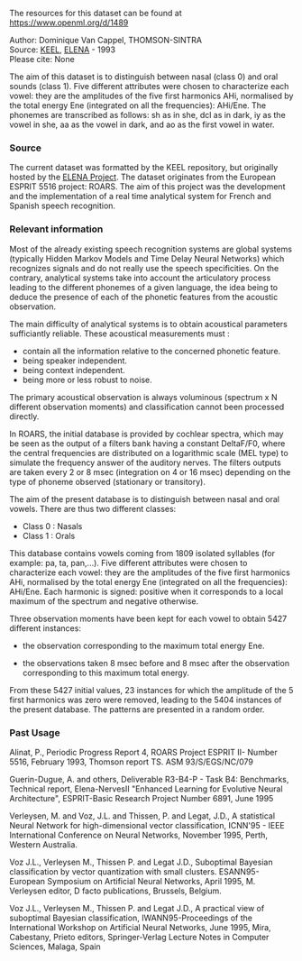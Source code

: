 The resources for this dataset can be found at https://www.openml.org/d/1489

Author: Dominique Van Cappel, THOMSON-SINTRA  
Source: [KEEL](http://sci2s.ugr.es/keel/dataset.php?cod=105#sub2), [ELENA](https://www.elen.ucl.ac.be/neural-nets/Research/Projects/ELENA/databases/REAL/phoneme/) - 1993  
Please cite: None  

The aim of this dataset is to distinguish between nasal (class 0) and oral sounds (class 1). Five different attributes were chosen to characterize each vowel: they are the amplitudes of the five first harmonics AHi, normalised by the total energy Ene (integrated on all the frequencies): AHi/Ene. The phonemes are transcribed as follows: sh as in she, dcl as in dark, iy as the vowel in she, aa as the vowel in dark, and ao as the first vowel in water.  

### Source

The current dataset was formatted by the KEEL repository, but originally hosted by the [ELENA Project](https://www.elen.ucl.ac.be/neural-nets/Research/Projects/ELENA/elena.htm#stuff). The dataset originates from the European ESPRIT 5516 project: ROARS. The aim of this project was the development and the implementation of a real time analytical system for French and Spanish speech recognition.  

### Relevant information

Most of the already existing speech recognition systems are global systems (typically Hidden Markov Models and Time Delay Neural Networks) which recognizes signals and do not really use the speech
specificities.  On the contrary, analytical systems take into account the articulatory process leading to the different phonemes of a given language, the idea being to deduce the presence of each of the
phonetic features from the acoustic observation.

The main difficulty of analytical systems is to obtain acoustical parameters sufficiantly reliable. These acoustical measurements must :

   - contain all the information relative to the concerned phonetic feature.
   - being speaker independent.
   - being context independent.
   - being more or less robust to noise.

The primary acoustical observation is always voluminous (spectrum x N different observation moments) and classification cannot been processed directly.

In ROARS, the initial database is provided by cochlear spectra, which may be seen as the output of a filters bank having a constant DeltaF/F0, where the central frequencies are distributed on a
logarithmic scale (MEL type) to simulate the frequency answer of the auditory nerves.  The filters outputs are taken every 2 or 8 msec (integration on 4 or 16 msec) depending on the type of phoneme
observed (stationary or transitory).  

The aim of the present database is to distinguish between nasal and
oral vowels. There are thus two different classes:

- Class 0 : Nasals  
- Class 1 : Orals        

This database contains vowels coming from 1809 isolated syllables (for example: pa, ta, pan,...). Five different attributes were chosen to characterize each vowel: they are the amplitudes of the five first harmonics AHi, normalised by the total energy Ene (integrated on all the frequencies): AHi/Ene. Each harmonic is signed: positive when it corresponds to a local maximum of the spectrum and negative otherwise.

Three observation moments have been kept for each vowel to obtain 5427 different instances: 

 - the observation corresponding to the maximum total energy Ene. 
   
 - the observations taken 8 msec before and 8 msec after the observation corresponding to this maximum total energy.

From these 5427 initial values, 23 instances for which the amplitude of the 5 first harmonics was zero were removed, leading to the 5404 instances of the present database. The patterns are presented in a random order.

### Past Usage  

Alinat, P., Periodic Progress Report 4, ROARS Project ESPRIT II- Number 5516, February 1993, Thomson report TS. ASM 93/S/EGS/NC/079  
    
Guerin-Dugue, A. and others, Deliverable R3-B4-P - Task B4: Benchmarks, Technical report, Elena-NervesII "Enhanced Learning for Evolutive Neural Architecture", ESPRIT-Basic Research Project  Number 6891, June 1995  

Verleysen, M. and Voz, J.L. and Thissen, P. and Legat, J.D., A statistical Neural Network for high-dimensional vector classification, ICNN'95 - IEEE International Conference on Neural Networks, November 1995, Perth, Western Australia.  
    
Voz J.L., Verleysen M., Thissen P. and Legat J.D., Suboptimal Bayesian classification by vector quantization with small clusters. ESANN95-European Symposium on Artificial Neural Networks, April 1995, M. Verleysen editor, D facto publications, Brussels, Belgium.  
    
Voz J.L., Verleysen M., Thissen P. and Legat J.D., A practical view of  suboptimal Bayesian classification, IWANN95-Proceedings of the International Workshop on Artificial Neural Networks, June 1995, Mira, Cabestany, Prieto editors, Springer-Verlag Lecture Notes in Computer Sciences, Malaga, Spain  
